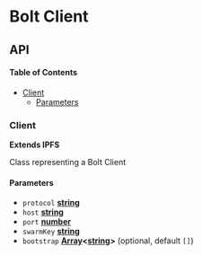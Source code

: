 # Bolt Client

## API

<!-- Generated by documentation.js. Update this documentation by updating the source code. -->

#### Table of Contents

-   [Client](#client)
    -   [Parameters](#parameters)

### Client

**Extends IPFS**

Class representing a Bolt Client

#### Parameters

-   `protocol` **[string](https://developer.mozilla.org/docs/Web/JavaScript/Reference/Global_Objects/String)** 
-   `host` **[string](https://developer.mozilla.org/docs/Web/JavaScript/Reference/Global_Objects/String)** 
-   `port` **[number](https://developer.mozilla.org/docs/Web/JavaScript/Reference/Global_Objects/Number)** 
-   `swarmKey` **[string](https://developer.mozilla.org/docs/Web/JavaScript/Reference/Global_Objects/String)** 
-   `bootstrap` **[Array](https://developer.mozilla.org/docs/Web/JavaScript/Reference/Global_Objects/Array)&lt;[string](https://developer.mozilla.org/docs/Web/JavaScript/Reference/Global_Objects/String)>**  (optional, default `[]`)
